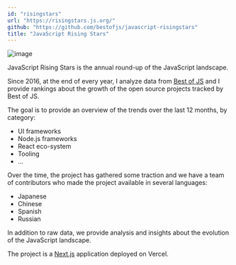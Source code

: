 ```yaml
---
id: "risingstars"
url: "https://risingstars.js.org/"
github: "https://github.com/bestofjs/javascript-risingstars"
title: "JavaScript Rising Stars"
---
```


![image](/assets/screenshots/risingstars.png)

JavaScript Rising Stars is the annual round-up of the JavaScript landscape.

Since 2016, at the end of every year, I analyze data from [Best of JS](https://bestofjs.org) and I provide rankings about the growth of the open source projects tracked by Best of JS.

The goal is to provide an overview of the trends over the last 12 months, by category:

- UI frameworks
- Node.js frameworks
- React eco-system
- Tooling
- ...

Over the time, the project has gathered some traction and we have a team of contributors who made the project available in several languages:

- Japanese
- Chinese
- Spanish
- Russian

In addition to raw data, we provide analysis and insights about the evolution of the JavaScript landscape.

The project is a [Next.js](https://nextjs.org/) application deployed on Vercel.
